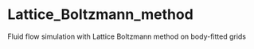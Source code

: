 # Lattice_Boltzmann_method
Fluid flow simulation with Lattice Boltzmann method on body-fitted grids
